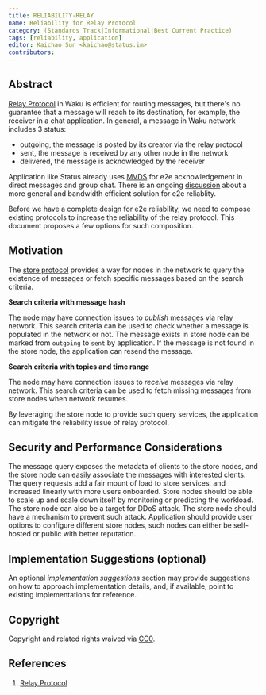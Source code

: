 ```yaml
---
title: RELIABILITY-RELAY
name: Reliability for Relay Protocol
category: (Standards Track|Informational|Best Current Practice)
tags: [reliability, application]
editor: Kaichao Sun <kaichao@status.im>
contributors:
---
```


## Abstract

[Relay Protocol](https://github.com/vacp2p/rfc-index/blob/main/waku/standards/core/11/relay.md) in Waku is efficient for routing messages, but there's no guarantee that a message will reach to its destination, for example, the receiver in a chat application. In general, a message in Waku network includes 3 status:

- outgoing, the message is posted by its creator via the relay protocol
- sent, the message is received by any other node in the network
- delivered, the message is acknowledged by the receiver

Application like Status already uses [MVDS](https://github.com/vacp2p/rfc-index/blob/main/vac/2/mvds.md) for e2e acknowledgement in direct messages and group chat. There is an ongoing [discussion](https://forum.vac.dev/t/end-to-end-reliability-for-scalable-distributed-logs/293/13) about a more general and bandwidth efficient solution for e2e reliablity.

Before we have a complete design for e2e reliability, we need to compose existing protocols to increase the reliability of the relay protocol. This document proposes a few options for such composition.

## Motivation

The [store protocol](https://github.com/waku-org/specs/blob/master/standards/core/store.md) provides a way for nodes in the network to query the existence of messages or fetch specific messages based on the search criteria.

**Search criteria with message hash**

The node may have connection issues to *publish* messages via relay network. This search criteria can be used to check whether a message is populated in the network or not. The message exists in store node can be marked from `outgoing` to `sent` by application. If the message is not found in the store node, the application can resend the message.

**Search criteria with topics and time range**

The node may have connection issues to *receive* messages via relay network. This search criteria can be used to fetch missing messages from store nodes when network resumes.

By leveraging the store node to provide such query services, the application can mitigate the reliability issue of relay protocol.


## Security and Performance Considerations

The message query exposes the metadata of clients to the store nodes, and the store node can easily associate the messages with interested clents.
The query requests add a fair mount of load to store services, and increased linearly with more users onboarded. Store nodes should be able to scale up and scale down itself by monitoring or predicting the workload. 
The store node can also be a target for DDoS attack. The store node should have a mechanism to prevent such attack.
Application should provide user options to configure different store nodes, such nodes can either be self-hosted or public with better reputation.


## Implementation Suggestions (optional)

An optional *implementation suggestions* section may provide suggestions on how to approach implementation details, and, 
if available, point to existing implementations for reference.



## Copyright

Copyright and related rights waived via [CC0](https://creativecommons.org/publicdomain/zero/1.0/).

## References

1. [Relay Protocol](https://github.com/vacp2p/rfc-index/blob/main/waku/standards/core/11/relay.md)
